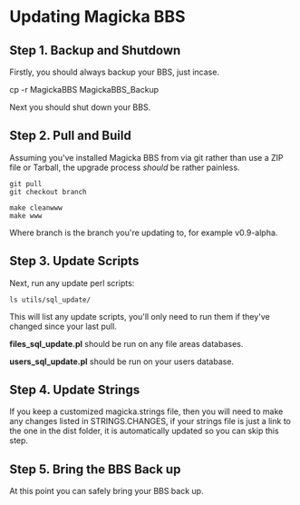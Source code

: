 # Updating Magicka BBS

## Step 1. Backup and Shutdown

Firstly, you should always backup your BBS, just incase.

   cp -r MagickaBBS MagickaBBS_Backup

Next you should shut down your BBS.

## Step 2. Pull and Build

Assuming you've installed Magicka BBS from via git rather than use a ZIP file or Tarball, the upgrade process *should* be rather painless.

    git pull
    git checkout branch

    make cleanwww
    make www

Where branch is the branch you're updating to, for example v0.9-alpha.

## Step 3. Update Scripts

Next, run any update perl scripts:

    ls utils/sql_update/

This will list any update scripts, you'll only need to run them if they've changed since your last pull.

**files_sql_update.pl** should be run on any file areas databases.

**users_sql_update.pl** should be run on your users database.

## Step 4. Update Strings

If you keep a customized magicka.strings file, then you will need to make any changes listed in STRINGS.CHANGES, if your strings file is just a link to the one in the dist folder, it is automatically updated so you can skip this step.

## Step 5. Bring the BBS Back up

At this point you can safely bring your BBS back up.
